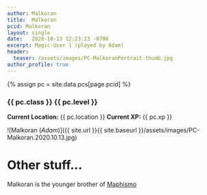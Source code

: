```yaml
---
author: Malkoran
title:  Malkoran
pcid: Malkoran
layout: single
date:   2020-10-13 12:23:23 -0700
excerpt: Magic-User 1 (played by Adam)
header:
  teaser: /assets/images/PC-MalkoranPortrait-thumb.jpg
author_profile: true
---
```


{% assign pc = site.data.pcs[page.pcid] %}

### {{ pc.class }} {{ pc.level }}
**Current Location:** {{ pc.location }}
**Current XP:** {{ pc.xp }}

![Malkoran (_Adam_)]({{ site.url }}{{ site.baseurl }}/assets/images/PC-Malkoran.2020.10.13.jpg)

# Other stuff...

Malkoran is the younger brother of [Maphismo](/characters/Maphismo)
